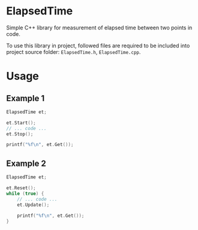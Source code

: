 # ElapsedTime
Simple C++ library for measurement of elapsed time between two points in code.

To use this library in project, followed files are required to be included into project source folder: `ElapsedTime.h`, `ElapsedTime.cpp`.

# Usage

## Example 1
```c++
ElapsedTime et;

et.Start();
// ... code ...
et.Stop();

printf("%f\n", et.Get());
```

## Example 2
```c++
ElapsedTime et;

et.Reset();
while (true) {
    // ... code ...
    et.Update();
    
    printf("%f\n", et.Get());
}
```

